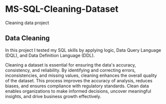 # MS-SQL-Cleaning-Dataset
Cleaning data project 

## Data Cleaning

In this project I tested my SQL skills by applying logic, Data Query Language  (DQL), and Data Definition Language (DDL).

Cleaning a dataset is essential for ensuring the data's accuracy, consistency, and reliability. By identifying and correcting errors, inconsistencies, and missing values, cleaning enhances the overall quality of the dataset. This process improves the accuracy of analysis, reduces biases, and ensures compliance with regulatory standards. Clean data enables organizations to make informed decisions, uncover meaningful insights, and drive business growth effectively.
